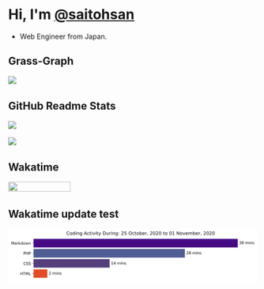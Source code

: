 # Hi, I'm [@saitohsan](https://github.com/saitohsan/saitohsan/)

* Web Engineer from Japan.

## Grass-Graph

[![](https://grass-graph.moshimo.works/images/saitohsan.png)](https://grass-graph.moshimo.works/)

## GitHub Readme Stats

[![](https://github-readme-stats.vercel.app/api?username=saitohsan)](https://github.com/anuraghazra/github-readme-stats)

[![](https://github-readme-stats.vercel.app/api/top-langs/?username=saitohsan&layout=default)](https://github.com/anuraghazra/github-readme-stats)

## Wakatime

<a href="https://wakatime.com"><img src="https://wakatime.com/share/@saitohsan/66af25fc-6b0e-4388-8d1f-0c3d0504e200.png" width="50%" height="50%" /></a>

## Wakatime update test
<img src="https://github.com/saitohsan/saitohsan/blob/master/images/stat.svg" alt="Alternative Text"/>
